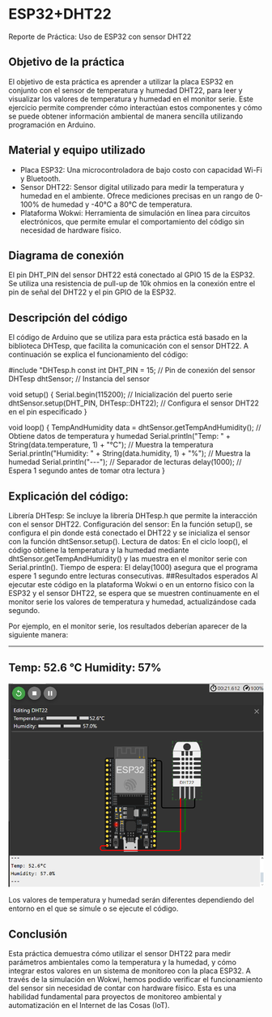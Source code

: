 # ESP32+DHT22
Reporte de Práctica: Uso de ESP32 con sensor DHT22
## Objetivo de la práctica
El objetivo de esta práctica es aprender a utilizar la placa ESP32 en conjunto con el sensor de temperatura y humedad DHT22, para leer y visualizar los valores de temperatura y humedad en el monitor serie. Este ejercicio permite comprender cómo interactúan estos componentes y cómo se puede obtener información ambiental de manera sencilla utilizando programación en Arduino.
## Material y equipo utilizado
- Placa ESP32: Una microcontroladora de bajo costo con capacidad Wi-Fi y Bluetooth.
- Sensor DHT22: Sensor digital utilizado para medir la temperatura y humedad en el ambiente. Ofrece mediciones precisas en un rango de 0-100% de humedad y -40°C a 80°C de temperatura.
- Plataforma Wokwi: Herramienta de simulación en línea para circuitos electrónicos, que permite emular el comportamiento del código sin necesidad de hardware físico.
## Diagrama de conexión
El pin DHT_PIN del sensor DHT22 está conectado al GPIO 15 de la ESP32.
Se utiliza una resistencia de pull-up de 10k ohmios en la conexión entre el pin de señal del DHT22 y el pin GPIO de la ESP32.
## Descripción del código
El código de Arduino que se utiliza para esta práctica está basado en la biblioteca DHTesp, que facilita la comunicación con el sensor DHT22. A continuación se explica el funcionamiento del código:

 #include "DHTesp.h
const int DHT_PIN = 15; // Pin de conexión del sensor
DHTesp dhtSensor; // Instancia del sensor

void setup() {
  Serial.begin(115200); // Inicialización del puerto serie
  dhtSensor.setup(DHT_PIN, DHTesp::DHT22); // Configura el sensor DHT22 en el pin especificado
}

void loop() {
  TempAndHumidity data = dhtSensor.getTempAndHumidity(); // Obtiene datos de temperatura y humedad
  Serial.println("Temp: " + String(data.temperature, 1) + "°C"); // Muestra la temperatura
  Serial.println("Humidity: " + String(data.humidity, 1) + "%"); // Muestra la humedad
  Serial.println("---"); // Separador de lecturas
  delay(1000); // Espera 1 segundo antes de tomar otra lectura
}

## Explicación del código:
Librería DHTesp: Se incluye la librería DHTesp.h que permite la interacción con el sensor DHT22.
Configuración del sensor: En la función setup(), se configura el pin donde está conectado el DHT22 y se inicializa el sensor con la función dhtSensor.setup().
Lectura de datos: En el ciclo loop(), el código obtiene la temperatura y la humedad mediante dhtSensor.getTempAndHumidity() y las muestra en el monitor serie con Serial.println().
Tiempo de espera: El delay(1000) asegura que el programa espere 1 segundo entre lecturas consecutivas.
##Resultados esperados
Al ejecutar este código en la plataforma Wokwi o en un entorno físico con la ESP32 y el sensor DHT22, se espera que se muestren continuamente en el monitor serie los valores de temperatura y humedad, actualizándose cada segundo.

Por ejemplo, en el monitor serie, los resultados deberían aparecer de la siguiente manera:

---
Temp: 52.6 °C
Humidity: 57%
---
![Texto alternativo](https://github.com/ZurielO/ESP32-DHT22/blob/main/imagen_2024-12-15_144454105.png?raw=true)

Los valores de temperatura y humedad serán diferentes dependiendo del entorno en el que se simule o se ejecute el código.

## Conclusión
Esta práctica demuestra cómo utilizar el sensor DHT22 para medir parámetros ambientales como la temperatura y la humedad, y cómo integrar estos valores en un sistema de monitoreo con la placa ESP32. A través de la simulación en Wokwi, hemos podido verificar el funcionamiento del sensor sin necesidad de contar con hardware físico. Esta es una habilidad fundamental para proyectos de monitoreo ambiental y automatización en el Internet de las Cosas (IoT).
